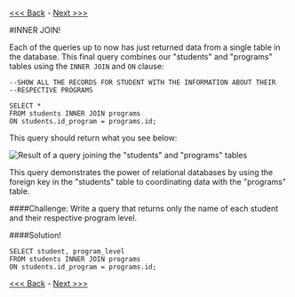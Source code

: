 [<<< Back](https://github.com/GCDigitalFellows/GCDRI_databases/blob/master/sections/6-commonqueries.md) - [Next >>>](https://github.com/GCDigitalFellows/GCDRI_databases/blob/master/sections/breaktime.md)  

#INNER JOIN!

Each of the queries up to now has just returned data from a single table in the database. This final query combines our "students" and "programs" tables using the `INNER JOIN` and `ON` clause:  

```
--SHOW ALL THE RECORDS FOR STUDENT WITH THE INFORMATION ABOUT THEIR
--RESPECTIVE PROGRAMS

SELECT *
FROM students INNER JOIN programs
ON students.id_program = programs.id;
```  

This query should return what you see below:  

![Result of a query joining the "students" and "programs" tables](https://github.com/GCDigitalFellows/GCDRI_databases/blob/master/images/join_table.png)  

This query demonstrates the power of relational databases by using the foreign key in the "students" table to coordinating data with the "programs" table.  

####Challenge: Write a query that returns only the name of each student and their respective program level.  


####Solution!
```
SELECT student, program_level
FROM students INNER JOIN programs
ON students.id_program = programs.id;
```
	
[<<< Back](https://github.com/GCDigitalFellows/GCDRI_databases/blob/master/sections/6-commonqueries.md) - [Next >>>](https://github.com/GCDigitalFellows/GCDRI_databases/blob/master/sections/breaktime.md)